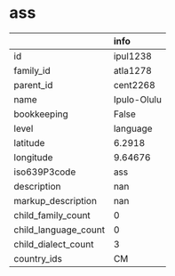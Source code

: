 # ass
|                      | info        |
|:---------------------|:------------|
| id                   | ipul1238    |
| family_id            | atla1278    |
| parent_id            | cent2268    |
| name                 | Ipulo-Olulu |
| bookkeeping          | False       |
| level                | language    |
| latitude             | 6.2918      |
| longitude            | 9.64676     |
| iso639P3code         | ass         |
| description          | nan         |
| markup_description   | nan         |
| child_family_count   | 0           |
| child_language_count | 0           |
| child_dialect_count  | 3           |
| country_ids          | CM          |